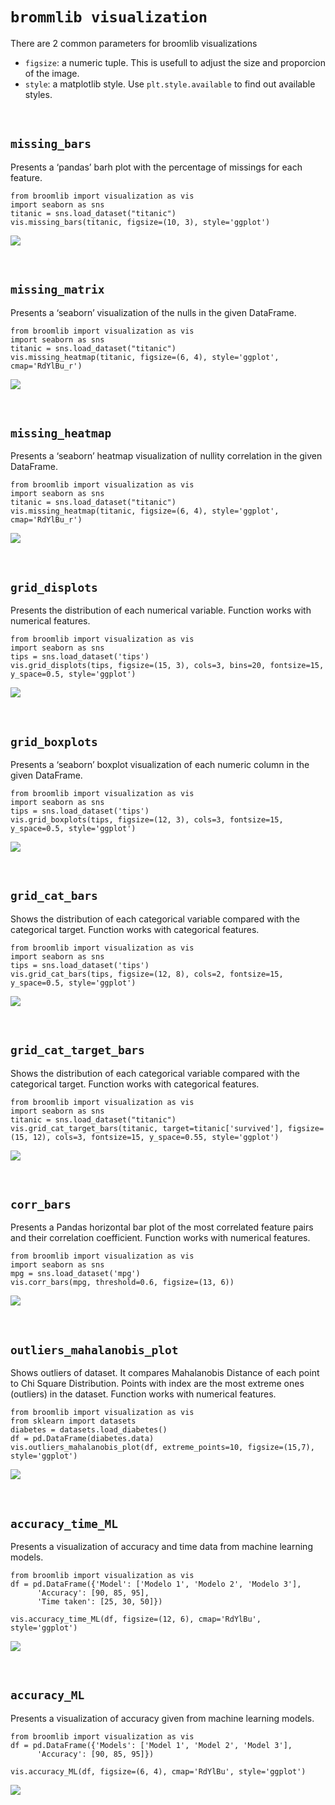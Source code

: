 # `brommlib visualization`

There are 2 common parameters for broomlib visualizations
- `figsize`: a numeric tuple. This is usefull to adjust the size and proporcion of the image.
- `style`: a matplotlib style. Use `plt.style.available` to find out available styles.

<p><br></p>

## `missing_bars`
Presents a ‘pandas’ barh plot with the percentage of missings for each feature.

```
from broomlib import visualization as vis
import seaborn as sns
titanic = sns.load_dataset("titanic")
vis.missing_bars(titanic, figsize=(10, 3), style='ggplot')
```

![](images/missing_bars.png)

<p><br></p>


## `missing_matrix`
Presents a ‘seaborn’ visualization of the nulls in the given DataFrame.

```
from broomlib import visualization as vis
import seaborn as sns
titanic = sns.load_dataset("titanic")
vis.missing_heatmap(titanic, figsize=(6, 4), style='ggplot', cmap='RdYlBu_r')
```

![](images/missing_matrix.png)

<p><br></p>


## `missing_heatmap`
Presents a ‘seaborn’ heatmap visualization of nullity correlation in the given DataFrame.

```
from broomlib import visualization as vis
import seaborn as sns
titanic = sns.load_dataset("titanic")
vis.missing_heatmap(titanic, figsize=(6, 4), style='ggplot', cmap='RdYlBu_r')
```

![](images/missing_heatmap.png)

<p><br></p>


## `grid_displots`
Presents the distribution of each numerical variable.
Function works with numerical features.

```
from broomlib import visualization as vis
import seaborn as sns
tips = sns.load_dataset('tips')
vis.grid_displots(tips, figsize=(15, 3), cols=3, bins=20, fontsize=15, y_space=0.5, style='ggplot')
```

![](images/grid_displots.png)

<p><br></p>


## `grid_boxplots`
Presents a ‘seaborn’ boxplot visualization of each numeric column in the given DataFrame.

```
from broomlib import visualization as vis
import seaborn as sns
tips = sns.load_dataset('tips')
vis.grid_boxplots(tips, figsize=(12, 3), cols=3, fontsize=15, y_space=0.5, style='ggplot')
```

![](images/grid_boxplots.png)

<p><br></p>


## `grid_cat_bars`
Shows the distribution of each categorical variable compared with the categorical target.
Function works with categorical features.

```
from broomlib import visualization as vis
import seaborn as sns
tips = sns.load_dataset('tips')
vis.grid_cat_bars(tips, figsize=(12, 8), cols=2, fontsize=15, y_space=0.5, style='ggplot')
```

![](images/grid_cat_bars.png)

<p><br></p>


## `grid_cat_target_bars`
Shows the distribution of each categorical variable compared with the categorical target.
Function works with categorical features.

```
from broomlib import visualization as vis
import seaborn as sns
titanic = sns.load_dataset("titanic")
vis.grid_cat_target_bars(titanic, target=titanic['survived'], figsize=(15, 12), cols=3, fontsize=15, y_space=0.55, style='ggplot')
```

![](images/grid_cat_target_bars.png)

<p><br></p>


## `corr_bars`
Presents a Pandas horizontal bar plot of the most correlated feature pairs and their correlation coefficient.
Function works with numerical features.

```
from broomlib import visualization as vis
import seaborn as sns
mpg = sns.load_dataset('mpg')
vis.corr_bars(mpg, threshold=0.6, figsize=(13, 6))
```

![](images/corr_bars.png)

<p><br></p>


## `outliers_mahalanobis_plot`
Shows outliers of dataset. It compares Mahalanobis Distance of each point to Chi Square Distribution. 
Points with index are the most extreme ones (outliers) in the dataset. 
Function works with numerical features.

```
from broomlib import visualization as vis
from sklearn import datasets
diabetes = datasets.load_diabetes()
df = pd.DataFrame(diabetes.data)
vis.outliers_mahalanobis_plot(df, extreme_points=10, figsize=(15,7), style='ggplot')
```

![](images/outliers_mahalanobis_plot.png)

<p><br></p>


## `accuracy_time_ML`
Presents a visualization of accuracy and time data from machine learning models.
```
from broomlib import visualization as vis
df = pd.DataFrame({'Model': ['Modelo 1', 'Modelo 2', 'Modelo 3'], 
      'Accuracy': [90, 85, 95],
      'Time taken': [25, 30, 50]})

vis.accuracy_time_ML(df, figsize=(12, 6), cmap='RdYlBu', style='ggplot')
```

![](images/accuracy_time_ML.png)

<p><br></p>


## `accuracy_ML`
Presents a visualization of accuracy given from machine learning models.
```
from broomlib import visualization as vis
df = pd.DataFrame({'Models': ['Model 1', 'Model 2', 'Model 3'], 
      'Accuracy': [90, 85, 95]})

vis.accuracy_ML(df, figsize=(6, 4), cmap='RdYlBu', style='ggplot')
```

![](images/accuracy_ML.png)

<p><br></p>
